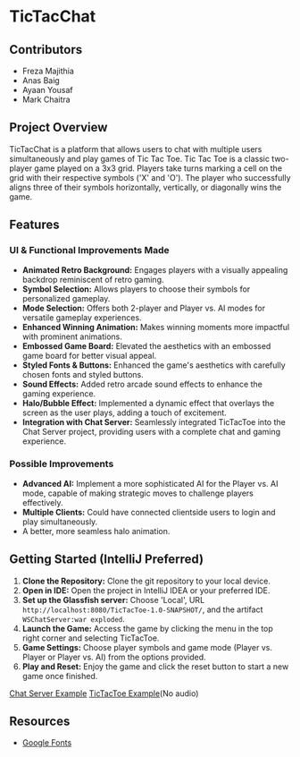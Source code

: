 # TicTacChat

## Contributors
- Freza Majithia
- Anas Baig
- Ayaan Yousaf
- Mark Chaitra

## Project Overview
TicTacChat is a platform that allows users to chat with multiple users simultaneously and play games of Tic Tac Toe. Tic Tac Toe is a classic two-player game played on a 3x3 grid. Players take turns marking a cell on the grid with their respective symbols ('X' and 'O'). The player who successfully aligns three of their symbols horizontally, vertically, or diagonally wins the game. 

## Features 

### UI & Functional Improvements Made
- **Animated Retro Background:** Engages players with a visually appealing backdrop reminiscent of retro gaming.
- **Symbol Selection:** Allows players to choose their symbols for personalized gameplay.
- **Mode Selection:** Offers both 2-player and Player vs. AI modes for versatile gameplay experiences.
- **Enhanced Winning Animation:** Makes winning moments more impactful with prominent animations.
- **Embossed Game Board:** Elevated the aesthetics with an embossed game board for better visual appeal.
- **Styled Fonts & Buttons:** Enhanced the game's aesthetics with carefully chosen fonts and styled buttons.
- **Sound Effects:** Added retro arcade sound effects to enhance the gaming experience.
- **Halo/Bubble Effect:** Implemented a dynamic effect that overlays the screen as the user plays, adding a touch of excitement.
- **Integration with Chat Server:** Seamlessly integrated TicTacToe into the Chat Server project, providing users with a complete chat and gaming experience.

### Possible Improvements
- **Advanced AI:** Implement a more sophisticated AI for the Player vs. AI mode, capable of making strategic moves to challenge players effectively.
- **Multiple Clients:** Could have connected clientside users to login and play simultaneously.
- A better, more seamless halo animation.

## Getting Started (IntelliJ Preferred)
1. **Clone the Repository:** Clone the git repository to your local device.
2. **Open in IDE:** Open the project in IntelliJ IDEA or your preferred IDE.
3. **Set up the Glassfish server:** Choose 'Local', URL `http://localhost:8080/TicTacToe-1.0-SNAPSHOT/`, and the artifact `WSChatServer:war exploded`.
4. **Launch the Game:** Access the game by clicking the menu in the top right corner and selecting TicTacToe.
5. **Game Settings:** Choose player symbols and game mode (Player vs. Player or Player vs. AI) from the options provided.
6. **Play and Reset:** Enjoy the game and click the reset button to start a new game once finished.

[Chat Server Example](https://drive.google.com/file/d/1E2FOdsuzbQJVNEbfpIurHyV0iYvCLHDQ/view?usp=sharing)
[TicTacToe Example](https://drive.google.com/file/d/1GTAIG7e99kwE17ekMJ7dNhEDtTx4AVqG/view?usp=share_link)(No audio)

## Resources
- [Google Fonts](https://fonts.googleapis.com/css2?family=Press+Start+2P&display=swap)